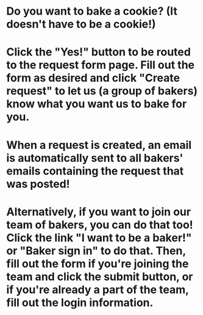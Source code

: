 # Do you want to bake a cookie? (It doesn't have to be a cookie!)

# Click the "Yes!" button to be routed to the request form page.  Fill out the form as desired and click "Create request" to let us (a group of bakers) know what you want us to bake for you.

# When a request is created, an email is automatically sent to all bakers' emails containing the request that was posted!

# Alternatively, if you want to join our team of bakers, you can do that too! Click the link "I want to be a baker!" or "Baker sign in" to do that.  Then, fill out the form if you're joining the team and click the submit button, or if you're already a part of the team, fill out the login information.
